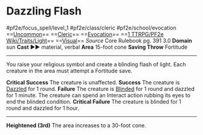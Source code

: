 # Dazzling Flash
#pf2e/focus_spell/level_1 #pf2e/class/cleric #pf2e/school/evocation 
==[Uncommon](../../../rules/traits/uncommon.md)== ==[Cleric](../../../rules/traits/cleric.md)== ==[Evocation](../../../rules/traits/evocation.md)== ==[1 TTRPG/PF2e Wiki/Traits/Light](1%20TTRPG/PF2e%20Wiki/Traits/Light)== ==[Visual](../../../rules/traits/visual.md)==
*Source* Core Rulebook pg. 391 3.0
**Domain** sun
**Cast** ►► material, verbal
**Area** 15-foot cone
**Saving Throw** Fortitude

---
You raise your religious symbol and create a blinding flash of light. Each creature in the area must attempt a Fortitude save.

**Critical Success** The creature is unaffected.
**Success** The creature is [Dazzled](../../../Conditions/Dazzled.md) for 1 round.
**Failure** The creature is [Blinded](../../../Conditions/Blinded.md) for 1 round and dazzled for 1 minute. The creature can spend an Interact action rubbing its eyes to end the blinded condition.
**Critical Failure** The creature is blinded for 1 round and dazzled for 1 hour.

<hr>

**Heightened (3rd)** The area increases to a 30-foot cone.